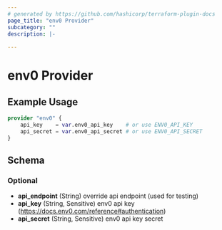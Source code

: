 ```yaml
---
# generated by https://github.com/hashicorp/terraform-plugin-docs
page_title: "env0 Provider"
subcategory: ""
description: |-
  
---
```


# env0 Provider



## Example Usage

```terraform
provider "env0" {
    api_key    = var.env0_api_key    # or use ENV0_API_KEY
    api_secret = var.env0_api_secret # or use ENV0_API_SECRET
}
```

<!-- schema generated by tfplugindocs -->
## Schema

### Optional

- **api_endpoint** (String) override api endpoint (used for testing)
- **api_key** (String, Sensitive) env0 api key (https://docs.env0.com/reference#authentication)
- **api_secret** (String, Sensitive) env0 api key secret
